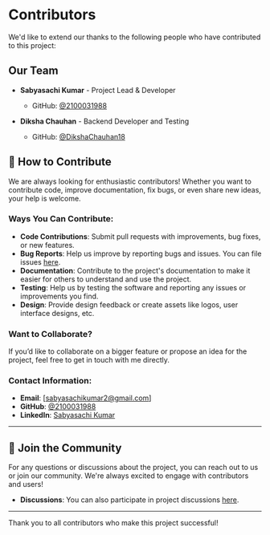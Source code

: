 # Contributors

We'd like to extend our thanks to the following people who have contributed to this project:

## Our Team
- **Sabyasachi Kumar** - Project Lead & Developer
  - GitHub: [@2100031988](https://github.com/2100031988)

- **Diksha Chauhan** - Backend Developer and Testing
  - GitHub: [@DikshaChauhan18](https://github.com/DikshaChauhan18)


## 🤝 How to Contribute

We are always looking for enthusiastic contributors! Whether you want to contribute code, improve documentation, fix bugs, or even share new ideas, your help is welcome.

### Ways You Can Contribute:
- **Code Contributions**: Submit pull requests with improvements, bug fixes, or new features.
- **Bug Reports**: Help us improve by reporting bugs and issues. You can file issues [here](https://github.com/2100031988/Autism-Spectrum-Disorder-Detection-and-Analysis/issues).
- **Documentation**: Contribute to the project's documentation to make it easier for others to understand and use the project.
- **Testing**: Help us by testing the software and reporting any issues or improvements you find.
- **Design**: Provide design feedback or create assets like logos, user interface designs, etc.

### Want to Collaborate?
If you’d like to collaborate on a bigger feature or propose an idea for the project, feel free to get in touch with me directly.

### Contact Information:
- **Email**: [sabyasachikumar2@gmail.com]
- **GitHub**: [@2100031988](https://github.com/2100031988)
- **LinkedIn**: [Sabyasachi Kumar](https://www.linkedin.com/in/sabyasachi-kumar-5a423b226/)

---

## 👥 Join the Community

For any questions or discussions about the project, you can reach out to us or join our community. We're always excited to engage with contributors and users!

- **Discussions**: You can also participate in project discussions [here](https://github.com/2100031988/Autism-Spectrum-Disorder-Detection-and-Analysis/discussions).

---

Thank you to all contributors who make this project successful!
